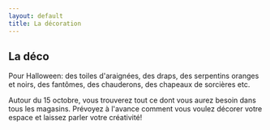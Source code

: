 ```yaml
---
layout: default
title: La décoration
---
```


## La déco

Pour Halloween: des toiles d'araignées, des draps, des serpentins oranges et noirs, des fantômes, des chauderons, des chapeaux de sorcières etc.

Autour du 15 octobre, vous trouverez tout ce dont vous aurez besoin dans tous les magasins. Prévoyez à l'avance comment vous voulez décorer votre espace et laissez parler votre créativité!